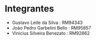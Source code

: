# Integrantes
  - Gustavo Leite da Silva : RM94343
  - João Pedro Garbelini Bello : RM95857
  - Vinicius Silveira Benezato : RM92862
